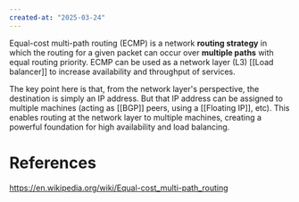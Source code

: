```yaml
---
created-at: "2025-03-24"
---
```


Equal-cost multi-path routing (ECMP) is a network **routing strategy** in which the routing for a given packet can occur over **multiple paths** with equal routing priority. ECMP can be used as a network layer (L3) [[Load balancer]] to increase availability and throughput of services.

The key point here is that, from the network layer's perspective, the destination is simply an IP address. But that IP address can be assigned to multiple machines (acting as [[BGP]] peers, using a [[Floating IP]], etc). This enables routing at the network layer to multiple machines, creating a powerful foundation for high availability and load balancing.

# References

https://en.wikipedia.org/wiki/Equal-cost_multi-path_routing
